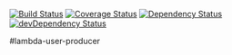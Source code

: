 [![Build Status](https://travis-ci.org/innowatio/lambda-user-producer.svg?branch=master)](https://travis-ci.org/innowatio/lambda-user-producer)
[![Coverage Status](https://coveralls.io/repos/innowatio/lambda-user-producer/badge.svg?branch=master&service=github)](https://coveralls.io/github/innowatio/lambda-user-producer?branch=master)
[![Dependency Status](https://david-dm.org/innowatio/lambda-user-producer.svg)](https://david-dm.org/innowatio/lambda-user-producer)
[![devDependency Status](https://david-dm.org/innowatio/lambda-user-producer/dev-status.svg)](https://david-dm.org/innowatio/lambda-user-producer#info=devDependencies)

#lambda-user-producer

